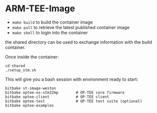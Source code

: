 # ARM-TEE-Image

- `make build` to build the container image
- `make pull` to retrieve the latest published container image
- `make shell` to login into the container

the shared directory can be used to exchange information with the build container.

Once inside the container:
```
cd shared
./setup_stm.sh
```

This will give you a bash session with environment ready to start:

```
bitbake st-image-weston
bitbake optee-os-stm32mp        # OP-TEE core firmware
bitbake optee-client            # OP-TEE client
bitbake optee-test              # OP-TEE test suite (optional)
bitbake optee-examples
```
